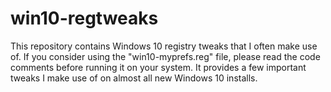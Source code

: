 # win10-regtweaks
This repository contains Windows 10 registry tweaks that I often make use of. If you consider using the "win10-myprefs.reg" file, please read the code comments before running it on your system. It provides a few important tweaks I make use of on almost all new Windows 10 installs.
